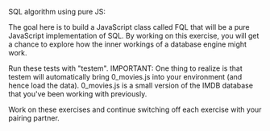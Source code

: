 SQL algorithm using pure JS:

The goal here is to build a JavaScript class called FQL that will be a pure JavaScript implementation of SQL.  By working on this exercise, you will get a chance to explore how the inner workings of a database engine might work.

Run these tests with "testem".  IMPORTANT: One thing to realize is that testem will automatically bring 0_movies.js into your environment (and hence load the data).  0_movies.js is a small version of the IMDB database that you've been working with previously.

Work on these exercises and continue switching off each exercise with your pairing partner.
